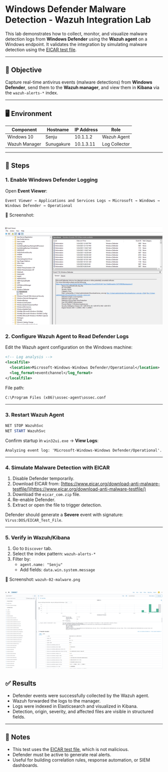 # Windows Defender Malware Detection - Wazuh Integration Lab

This lab demonstrates how to collect, monitor, and visualize malware detection logs from **Windows Defender** using the **Wazuh agent** on a Windows endpoint. It validates the integration by simulating malware detection using the [EICAR test file](https://www.eicar.org/download-anti-malware-testfile/).

---

## 📌 Objective

Capture real-time antivirus events (malware detections) from **Windows Defender**, send them to the **Wazuh manager**, and view them in **Kibana** via the `wazuh-alerts-*` index.

---

## 🖥️ Environment

| Component     | Hostname     | IP Address  | Role            |
|---------------|--------------|-------------|-----------------|
| Windows 10    | Senju        | 10.1.1.2     | Wazuh Agent     |
| Wazuh Manager | Sunugakure   | 10.1.3.11    | Log Collector   |


---

## 🧪 Steps

### 1. Enable Windows Defender Logging

Open **Event Viewer**:

```
Event Viewer → Applications and Services Logs → Microsoft → Windows → Windows Defender → Operational
```

📸 Screenshot: 

![Event -Capture](Screenshots/wazuh-01-malware.png)
---

### 2. Configure Wazuh Agent to Read Defender Logs

Edit the Wazuh agent configuration on the Windows machine:

```xml
<!-- Log analysis -->
<localfile>
  <location>Microsoft-Windows-Windows Defender/Operational</location>
  <log_format>eventchannel</log_format>
</localfile>
```

File path:
```
C:\Program Files (x86)\ossec-agent\ossec.conf
```

---

### 3. Restart Wazuh Agent

```powershell
NET STOP WazuhSvc
NET START WazuhSvc
```

Confirm startup in `win32ui.exe` → **View Logs**:

```
Analyzing event log: 'Microsoft-Windows-Windows Defender/Operational'.
```

---

### 4. Simulate Malware Detection with EICAR

1. Disable Defender temporarily.
2. Download EICAR from:
   [https://www.eicar.org/download-anti-malware-testfile/](https://www.eicar.org/download-anti-malware-testfile/)
3. Download the `eicar_com.zip` file.
4. Re-enable Defender.
5. Extract or open the file to trigger detection.

Defender should generate a **Severe** event with signature: `Virus:DOS/EICAR_Test_File`.

---

### 5. Verify in Wazuh/Kibana

1. Go to `Discover` tab.
2. Select the index pattern: `wazuh-alerts-*`
3. Filter by:
   - `agent.name: "Senju"`
   - Add fields: `data.win.system.message`

📸 Screenshot: `wazuh-02-malware.png`

![Discover -Capture](Screenshots/wazuh-02-malware.png)
---

## ✅ Results

- Defender events were successfully collected by the Wazuh agent.
- Wazuh forwarded the logs to the manager.
- Logs were indexed in Elasticsearch and visualized in Kibana.
- Detection, origin, severity, and affected files are visible in structured fields.

---

## 📝 Notes

- This test uses the [EICAR test file](https://www.eicar.org/download-anti-malware-testfile/), which is not malicious.
- Defender must be active to generate real alerts.
- Useful for building correlation rules, response automation, or SIEM dashboards.



